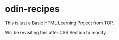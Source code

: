 # odin-recipes
This is just a Basic HTML Learning Project from TOP.

Will be revisiting this after CSS Section to modify.

